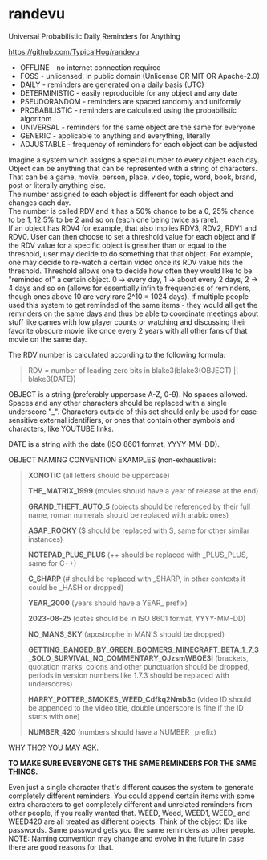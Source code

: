 # randevu
Universal Probabilistic Daily Reminders for Anything

https://github.com/TypicalHog/randevu

- OFFLINE - no internet connection required
- FOSS - unlicensed, in public domain (Unlicense OR MIT OR Apache-2.0)
- DAILY - reminders are generated on a daily basis (UTC)
- DETERMINISTIC - easily reproducible for any object and any date
- PSEUDORANDOM - reminders are spaced randomly and uniformly
- PROBABILISTIC - reminders are calculated using the probabilistic algorithm
- UNIVERSAL - reminders for the same object are the same for everyone
- GENERIC - applicable to anything and everything, literally
- ADJUSTABLE - frequency of reminders for each object can be adjusted

Imagine a system which assigns a special number to every object each day.  
Object can be anything that can be represented with a string of characters.  
That can be a game, movie, person, place, video, topic, word, book, brand, post or literally anything else.  
The number assigned to each object is different for each object and changes each day.  
The number is called RDV and it has a 50% chance to be a 0, 25% chance to be 1, 12.5% to be 2 and so on (each one being twice as rare).  
If an object has RDV4 for example, that also implies RDV3, RDV2, RDV1 and RDV0. 
User can then choose to set a threshold value for each object and if the RDV value for a specific object is greather than or equal to the threshold, 
user may decide to do something that that object.
For example, one may decide to re-watch a certain video once its RDV value hits the threshold.
Threshold allows one to decide how often they would like to be "reminded of" a certain object.
0 -> every day, 1 -> about every 2 days, 2 -> 4 days and so on (allows for essentially infinite frequencies of reminders, though ones above 10 are very rare 2^10 = 1024 days).
If multiple people used this system to get reminded of the same items - they would all get the reminders on the same days and thus be able to coordinate meetings about stuff
like games with low player counts or watching and discussing their favorite obscure movie like once every 2 years with all other fans of that movie on the same day.

The RDV number is calculated according to the following formula:  

>RDV = number of leading zero bits in blake3(blake3(OBJECT) || blake3(DATE))

OBJECT is a string (preferably uppercase A-Z, 0-9). No spaces allowed. 
Spaces and any other characters should be replaced with a single underscore "_". 
Characters outside of this set should only be used for case sensitive external identifiers, 
or ones that contain other symbols and characters, like YOUTUBE links. 

DATE is a string with the date (ISO 8601 format, YYYY-MM-DD). 

OBJECT NAMING CONVENTION EXAMPLES (non-exhaustive):

>**XONOTIC** (all letters should be uppercase)
>
>**THE_MATRIX_1999** (movies should have a year of release at the end)
>
>**GRAND_THEFT_AUTO_5** (objects should be referenced by their full name, roman numerals should be replaced with arabic ones)
>
>**ASAP_ROCKY** ($ should be replaced with S, same for other similar instances)
>
>**NOTEPAD_PLUS_PLUS** (++ should be replaced with _PLUS_PLUS, same for C++)
>
>**C_SHARP** (# should be replaced with _SHARP, in other contexts it could be _HASH or dropped)
>
>**YEAR_2000** (years should have a YEAR_ prefix)
>
>**2023-08-25** (dates should be in ISO 8601 format, YYYY-MM-DD)
>
>**NO_MANS_SKY** (apostrophe in MAN'S should be dropped)
>
>**GETTING_BANGED_BY_GREEN_BOOMERS_MINECRAFT_BETA_1_7_3_SOLO_SURVIVAL_NO_COMMENTARY_OJzsmWBQE3I** (brackets, quotation marks, colons and other punctuation should be dropped, periods in version numbers like 1.7.3 should be replaced with underscores)
>
>**HARRY_POTTER_SMOKES_WEED_Cdfkq2Nmb3c** (video ID should be appended to the video title, double underscore is fine if the ID starts with one)
>
>**NUMBER_420** (numbers should have a NUMBER_ prefix)

WHY THO? YOU MAY ASK.

**TO MAKE SURE EVERYONE GETS THE SAME REMINDERS FOR THE SAME THINGS.**

Even just a single character that's different causes the system to generate completely different reminders. 
You could append certain items with some extra characters to get completely different and unrelated reminders from other people, if you really wanted that. 
WEED, Weed, WEED1, WEED_ and WEED420 are all treated as different objects. 
Think of the object IDs like passwords. Same password gets you the same reminders as other people. 
NOTE: Naming convention may change and evolve in the future in case there are good reasons for that. 
